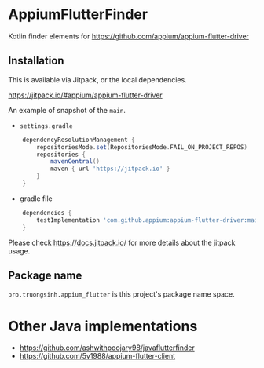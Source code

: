 # AppiumFlutterFinder

Kotlin finder elements for https://github.com/appium/appium-flutter-driver

## Installation

This is available via Jitpack, or the local dependencies.

https://jitpack.io/#appium/appium-flutter-driver

An example of snapshot of the `main`.

- `settings.gradle`
```groovy
	dependencyResolutionManagement {
		repositoriesMode.set(RepositoriesMode.FAIL_ON_PROJECT_REPOS)
		repositories {
			mavenCentral()
			maven { url 'https://jitpack.io' }
		}
	}
```

- gradle file
```groovy
	dependencies {
	    testImplementation 'com.github.appium:appium-flutter-driver:main-SNAPSHOT'
	}
```

Please check https://docs.jitpack.io/ for more details about the jitpack usage.

## Package name

`pro.truongsinh.appium_flutter` is this project's package name space.

# Other Java implementations

- https://github.com/ashwithpoojary98/javaflutterfinder
- https://github.com/5v1988/appium-flutter-client
